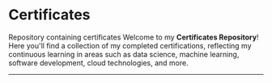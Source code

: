 # Certificates
Repository containing certificates
Welcome to my **Certificates Repository**!  
Here you'll find a collection of my completed certifications, reflecting my continuous learning in areas such as data science, machine learning, software development, cloud technologies, and more.

---
